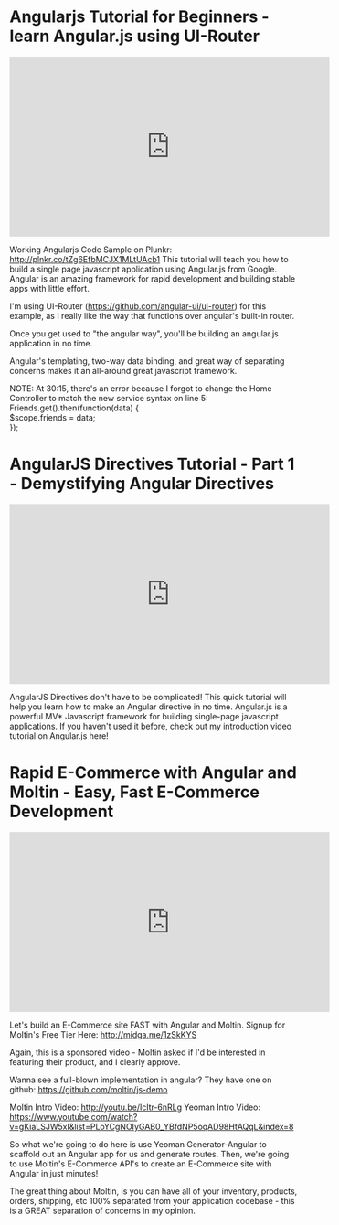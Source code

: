 <!--
name: angular-video-series
version : 0.0.1
title : "AngularJS"
description: "These videos introduce you to AngularJS."
homepage : "http://www.learncode.academy"
author : "LearnCode.academy"
license : "Standard Youtube License",
"contact" : {
  "url" : "http://www.learncode.academy",
  "twitter": "LearnCodeAcad"
}
-->

<!-- @section -->

# Angularjs Tutorial for Beginners - learn Angular.js using UI-Router

<iframe width="560" height="315" src="https://www.youtube.com/embed/QETUuZ27N0w" frameborder="0" allowfullscreen></iframe>

Working Angularjs Code Sample on Plunkr: http://plnkr.co/tZg6EfbMCJX1MLtUAcb1
This tutorial will teach you how to build a single page javascript application using Angular.js from Google. Angular is an amazing framework for rapid development and building stable apps with little effort.

I'm using UI-Router (https://github.com/angular-ui/ui-router) for this example, as I really like the way that functions over angular's built-in router.

Once you get used to "the angular way", you'll be building an angular.js application in no time.

Angular's templating, two-way data binding, and great way of separating concerns makes it an all-around great javascript framework.

NOTE: At 30:15, there's an error because I forgot to change the Home Controller to match the new service syntax on line 5:  
Friends.get().then(function(data) {  
$scope.friends = data;  
});

<!-- @section -->

# AngularJS Directives Tutorial - Part 1 - Demystifying Angular Directives


<iframe width="560" height="315" src="https://www.youtube.com/embed/0r5QvzjjKDc" frameborder="0" allowfullscreen></iframe>

AngularJS Directives don't have to be complicated! This quick tutorial will help you learn how to make an Angular directive in no time. Angular.js is a powerful MV* Javascript framework for building single-page javascript applications. If you haven't used it before, check out my introduction video tutorial on Angular.js here!

<!-- @section -->

# Rapid E-Commerce with Angular and Moltin - Easy, Fast E-Commerce Development

<iframe width="560" height="315" src="https://www.youtube.com/embed/gLa2LxMdAPs" frameborder="0" allowfullscreen></iframe>

Let's build an E-Commerce site FAST with Angular and Moltin.
Signup for Moltin's Free Tier Here: http://midga.me/1zSkKYS

Again, this is a sponsored video - Moltin asked if I'd be interested in featuring their product, and I clearly approve.

Wanna see a full-blown implementation in angular? They have one on github: https://github.com/moltin/js-demo

Moltin Intro Video: http://youtu.be/Icltr-6nRLg
Yeoman Intro Video: https://www.youtube.com/watch?v=gKiaLSJW5xI&list=PLoYCgNOIyGAB0_YBfdNP5oqAD98HtAQqL&index=8

So what we're going to do here is use Yeoman Generator-Angular to scaffold out an Angular app for us and generate routes. Then, we're going to use Moltin's E-Commerce API's to create an E-Commerce site with Angular in just minutes!

The great thing about Moltin, is you can have all of your inventory, products, orders, shipping, etc 100% separated from your application codebase - this is a GREAT separation of concerns in my opinion.
